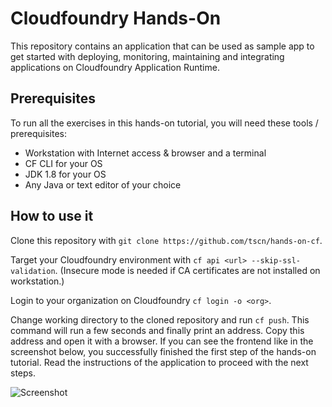 
# Cloudfoundry Hands-On

This repository contains an application that can be used as sample app to get started with deploying, monitoring, maintaining and integrating applications on Cloudfoundry Application Runtime. 

## Prerequisites

To run all the exercises in this hands-on tutorial, you will need these tools / prerequisites:

* Workstation with Internet access & browser and a terminal
* CF CLI for your OS
* JDK 1.8 for your OS
* Any Java or text editor of your choice

## How to use it

Clone this repository with `git clone https://github.com/tscn/hands-on-cf`. 

Target your Cloudfoundry environment with `cf api <url> --skip-ssl-validation`. (Insecure mode is needed if CA certificates are not installed on workstation.)

Login to your organization on Cloudfoundry `cf login -o <org>`.

Change working directory to the cloned repository and run `cf push`. This command will run a few seconds and finally print an address. Copy this address and open it with a browser. If you can see the frontend like in the screenshot below, you successfully finished the first step of the hands-on tutorial. Read the instructions of the application to proceed with the next steps.

![Screenshot](https://github.com/tscn/raw/master/docs/screenshot.png)